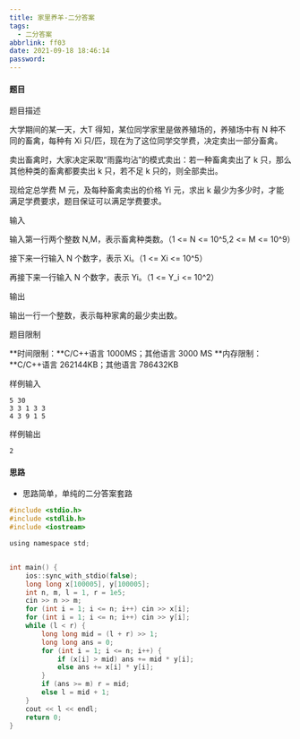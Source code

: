 ```yaml
---
title: 家里养羊-二分答案
tags:
  - 二分答案
abbrlink: ff03
date: 2021-09-18 18:46:14
password:
---
```


#### 题目



题目描述

大学期间的某一天，大T 得知，某位同学家里是做养殖场的，养殖场中有 N 种不同的畜禽，每种有 Xi 只/匹，现在为了这位同学交学费，决定卖出一部分畜禽。

卖出畜禽时，大家决定采取“雨露均沾”的模式卖出：若一种畜禽卖出了 k 只，那么其他种类的畜禽都要卖出 k 只，若不足 k 只的，则全部卖出。

现给定总学费 M 元，及每种畜禽卖出的价格 Yi 元，求出 k 最少为多少时，才能满足学费要求，题目保证可以满足学费要求。

输入

输入第一行两个整数 N,M，表示畜禽种类数。（1 <= N <= 10^5,2 <= M <= 10^9）

接下来一行输入 N 个数字，表示 Xi。（1 <= Xi <= 10^5）

再接下来一行输入 N 个数字，表示 Yi。（1 <= Y_i <= 10^2）





输出

输出一行一个整数，表示每种家禽的最少卖出数。

题目限制

**时间限制：**C/C++语言 1000MS；其他语言 3000 MS
**内存限制：**C/C++语言 262144KB；其他语言 786432KB

样例输入

```
5 30
3 3 1 3 3
4 3 9 1 5
```

样例输出

```
2
```









#### 思路



* 思路简单，单纯的二分答案套路







~~~~c
#include <stdio.h>
#include <stdlib.h>
#include <iostream>

using namespace std;


int main() {
    ios::sync_with_stdio(false);
	long long x[100005], y[100005];
    int n, m, l = 1, r = 1e5;
	cin >> n >> m;
	for (int i = 1; i <= n; i++) cin >> x[i];
	for (int i = 1; i <= n; i++) cin >> y[i];
	while (l < r) {
		long long mid = (l + r) >> 1;
		long long ans = 0;
		for (int i = 1; i <= n; i++) {
			if (x[i] > mid) ans += mid * y[i];
			else ans += x[i] * y[i];
		}
		if (ans >= m) r = mid;
		else l = mid + 1;
	}
	cout << l << endl;
	return 0;
}
~~~~

